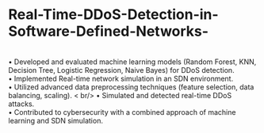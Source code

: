 # Real-Time-DDoS-Detection-in-Software-Defined-Networks-
<br/> • Developed and evaluated machine learning models (Random Forest, KNN, Decision Tree, Logistic Regression, Naive
  Bayes) for DDoS detection.
<br/> • Implemented Real-time network simulation in an SDN environment.
<br/> • Utilized advanced data preprocessing techniques (feature selection, data balancing, scaling).
< br/> • Simulated and detected real-time DDoS attacks.
<br/> • Contributed to cybersecurity with a combined approach of machine learning and SDN simulation.
